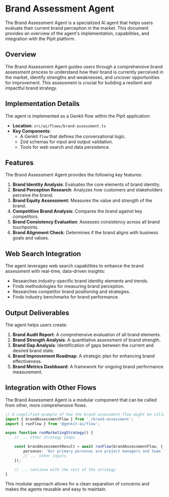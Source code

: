 # Brand Assessment Agent

The Brand Assessment Agent is a specialized AI agent that helps users evaluate their current brand perception in the market. This document provides an overview of the agent's implementation, capabilities, and integration with the Pipit platform.

## Overview

The Brand Assessment Agent guides users through a comprehensive brand assessment process to understand how their brand is currently perceived in the market, identify strengths and weaknesses, and uncover opportunities for improvement. This assessment is crucial for building a resilient and impactful brand strategy.

## Implementation Details

The agent is implemented as a Genkit flow within the Pipit application:

- **Location**: `src/ai/flows/brand-assessment.ts`
- **Key Components**:
  - A Genkit `flow` that defines the conversational logic.
  - Zod schemas for input and output validation.
  - Tools for web search and data persistence.

## Features

The Brand Assessment Agent provides the following key features:

1. **Brand Identity Analysis**: Evaluates the core elements of brand identity.
2. **Brand Perception Research**: Analyzes how customers and stakeholders perceive the brand.
3. **Brand Equity Assessment**: Measures the value and strength of the brand.
4. **Competitive Brand Analysis**: Compares the brand against key competitors.
5. **Brand Consistency Evaluation**: Assesses consistency across all brand touchpoints.
6. **Brand Alignment Check**: Determines if the brand aligns with business goals and values.

## Web Search Integration

The agent leverages web search capabilities to enhance the brand assessment with real-time, data-driven insights:

- Researches industry-specific brand identity elements and trends.
- Finds methodologies for measuring brand perception.
- Researches competitor brand positioning and strategies.
- Finds industry benchmarks for brand performance.

## Output Deliverables

The agent helps users create:

1. **Brand Audit Report**: A comprehensive evaluation of all brand elements.
2. **Brand Strength Analysis**: A quantitative assessment of brand strength.
3. **Brand Gap Analysis**: Identification of gaps between the current and desired brand state.
4. **Brand Improvement Roadmap**: A strategic plan for enhancing brand effectiveness.
5. **Brand Metrics Dashboard**: A framework for ongoing brand performance measurement.

## Integration with Other Flows

The Brand Assessment Agent is a modular component that can be called from other, more comprehensive flows.

```typescript
// A simplified example of how the brand assessment flow might be called
import { brandAssessmentFlow } from './brand-assessment';
import { runFlow } from '@genkit-ai/flow';

async function runMarketingStrategy() {
    // ... other strategy steps

    const brandAssessmentResult = await runFlow(brandAssessmentFlow, {
        personas: 'Our primary personas are project managers and team leads.',
        // ... other inputs
    });

    // ... continue with the rest of the strategy
}
```
This modular approach allows for a clean separation of concerns and makes the agents reusable and easy to maintain.
